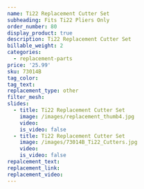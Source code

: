 ```yaml
---
name: Ti22 Replacement Cutter Set
subheading: Fits Ti22 Pliers Only
order_number: 80
display_product: true
description: Ti22 Replacement Cutter Set
billable_weight: 2
categories:
  - replacement-parts
price: '25.99'
sku: 73014B
tag_color:
tag_text:
replacement_type: other
filter_mesh:
slides:
  - title: Ti22 Replacement Cutter Set
    image: /images/replacement_thumb4.jpg
    video:
    is_video: false
  - title: Ti22 Replacement Cutter Set
    image: /images/73014B_Ti22_Cutters.jpg
    video:
    is_video: false
repalcement_text:
replacement_link:
replacement_video:
---
```

